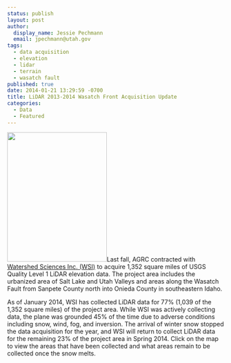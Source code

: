 ```yaml
---
status: publish
layout: post
author:
  display_name: Jessie Pechmann
  email: jpechmann@utah.gov
tags:
  - data acquisition
  - elevation
  - lidar
  - terrain
  - wasatch fault
published: true
date: 2014-01-21 13:29:59 -0700
title: LiDAR 2013-2014 Wasatch Front Acquisition Update
categories:
  - Data
  - Featured
---
```

<p><a href="{{ "/downloads/Status-Graphic-v1.png" | prepend: site.baseurl }}"><img src="{{ "/images/Status-Graphic-v1-231x300.png" | prepend: site.baseurl }}" alt="" title="Status Graphic v1" width="231" height="300" class="inline-text-left" /></a>Last fall, AGRC contracted with <a href="http://www.watershedsciences.com/">Watershed Sciences Inc. (WSI)</a> to acquire 1,352 square miles of USGS Quality Level 1 LiDAR elevation data. The project area includes the urbanized area of Salt Lake and Utah Valleys and areas along the Wasatch Fault from Sanpete County north into Onieda County in southeastern Idaho.</p>
<p>As of January 2014, WSI has collected LiDAR data for 77% (1,039 of the 1,352 square miles) of the project area. While WSI was actively collecting data, the plane was grounded 45% of the time due to adverse conditions including snow, wind, fog, and inversion. The arrival of winter snow stopped the data acquisition for the year, and WSI will return to collect LiDAR data for the remaining 23% of the project area in Spring 2014. Click on the map to view the areas that have been collected and what areas remain to be collected once the snow melts.</p>
 